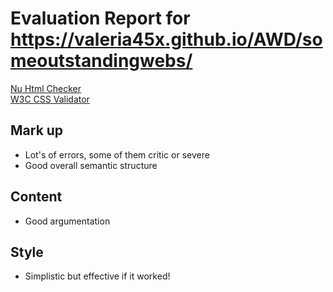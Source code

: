 # Evaluation Report for https://valeria45x.github.io/AWD/someoutstandingwebs/
[Nu Html Checker](https://validator.w3.org/nu/?doc=https%3A%2F%2Fvaleria45x.github.io%2FAWD%2Fsomeoutstandingwebs%2F)
<br/>
[W3C CSS Validator](https://valeria45x.github.io/AWD/someoutstandingwebs/)

## Mark up
- Lot's of errors, some of them critic or severe
- Good overall semantic structure

## Content
- Good argumentation

## Style
- Simplistic but effective if it worked!
